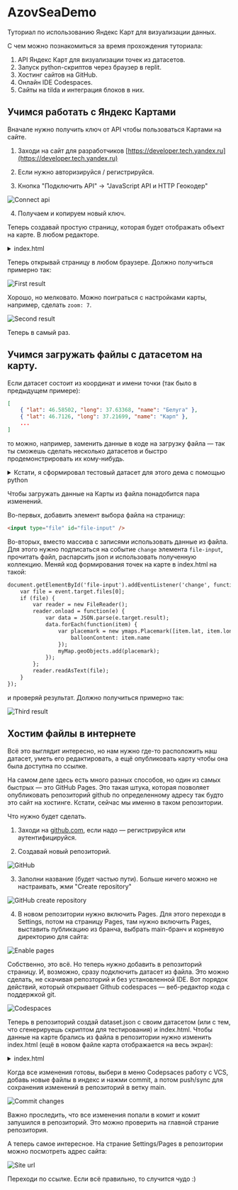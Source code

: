 # AzovSeaDemo

Туториал по использованию Яндекс Карт для визуализации данных.

С чем можно познакомиться за время прохождения туториала:
1. API Яндекс Карт для визуализации точек из датасетов.
2. Запуск python-скриптов через браузер в replit.
3. Хостинг сайтов на GitHub.
4. Онлайн IDE Codespaces.
5. Сайты на tilda и интеграция блоков в них.

## Учимся работать с Яндекс Картами

Вначале нужно получить ключ от API чтобы пользоваться Картами на сайте.

1. Заходи на сайт для разработчиков [https://developer.tech.yandex.ru](https://developer.tech.yandex.ru)

2. Если нужно авторизируйся / регистрируйся.

3.  Кнопка "Подключить API" -> "JavaScript API и HTTP Геокодер"

![Connect api](img/01_connect_api.png)

4. Получаем и копируем новый ключ.

Теперь создавай простую страницу, которая будет отображать объект на карте. В любом редакторе.

<details>
  <summary>index.html</summary>
  
  ```html
<!DOCTYPE html>
<html>
<head>
    <title>Отображение рыбы на карте</title>
    <script src="https://api-maps.yandex.ru/2.1/?apikey=ваш_api_ключ&lang=ru_RU" type="text/javascript"></script>
    <style>
        #map {
            width: 600px; 
            height: 400px; 
        }
    </style>
</head>
<body>
<div id="map"></div>
<script>
ymaps.ready(init);

function init() {
    var myMap = new ymaps.Map("map", {
        center: [46.36, 37.21], // Координаты центра карты
        zoom: 5
    });

    // Пример данных из датасета
    var data = [
        {"lat": 46.3625, "long": 37.1955, "name": "Карась"},
    ];

    // Для каждой точки рисуем с помощью API Placemark и ставим на карту
    data.forEach(function(item) {
        var placemark = new ymaps.Placemark([item.lat, item.long], {
            balloonContent: item.name
        });

        myMap.geoObjects.add(placemark);
    });
}
</script>
</body>
</html>
  ```
  
</details>

Теперь открывай страницу в любом браузере. Должно получиться примерно так:

![First result](img/02_first_result.png)

Хорошо, но мелковато. Можно поиграться с настройками карты, например, сделать `zoom: 7`.

![Second result](img/03_second_result.png)

Теперь в самый раз.

## Учимся загружать файлы с датасетом на карту.

Если датасет состоит из координат и имени точки (так было в предыдущем примере):

```json
[
    { "lat": 46.58502, "long": 37.63368, "name": "Белуга" },
    { "lat": 46.7126, "long": 37.21699, "name": "Карп" },
    ...
]
```

то можно, например, заменить данные в коде на загрузку файла — так ты сможешь сделать несколько датасетов и быстро продемонстрировать их кому-нибудь.

<details>
    <summary>Кстати, я сформировал тестовый датасет для этого дема с помощью python</summary>

```python
# Сгенерируем примерный датасет с координатами в районе Азовского моря и названиями рыб для 50-60 записей.

import random
import json

# Некоторые обитающие в Азовском море рыбы
fish_names = [
    "Карась", "Щука", "Судак", "Лещ", "Карп", "Плотва", "Окунь", "Сом", "Белуга", "Осетр",
    "Сельдь азовская", "Тюлька", "Камбала", "Морской черт", "Минога", "Севрюга"
]

# Координаты Азовского моря
lat_range = (45.5, 46.5)  # Широта
long_range = (35.5, 37.5)  # Долгота

dataset = [
    {
        "lat": round(random.uniform(*lat_range), 5),
        "long": round(random.uniform(*long_range), 5),
        "name": random.choice(fish_names)
    }
    for _ in range(55)  # Генерируем 55 записей
]

print(json.dumps(dataset, ensure_ascii=False, indent=4))
```

А ещё кто угодно может скопировать, изменить и запустить этот скрипт прямо в браузере с помощью [repl.it](https://replit.com/@VadimMartynov/AzovSeaDemo#main.py)
</details>



Чтобы загружать данные на Карты из файла понадобится пара изменений.

Во-первых, добавить элемент выбора файла на страницу:

```html
<input type="file" id="file-input" />
```

Во-вторых, вместо массива с записями использовать данные из файла. Для этого нужно подписаться на событие `change` элемента `file-input`, прочитать файл, распарсить json и использовать полученную коллекцию. Меняй код формирования точек на карте в index.html на такой:

```html
document.getElementById('file-input').addEventListener('change', function(event) {
    var file = event.target.files[0];
    if (file) {
        var reader = new FileReader();
        reader.onload = function(e) {
            var data = JSON.parse(e.target.result);
            data.forEach(function(item) {
                var placemark = new ymaps.Placemark([item.lat, item.long], {
                    balloonContent: item.name
                });
                myMap.geoObjects.add(placemark);
            });
        };
        reader.readAsText(file);
    }
});
```

и проверяй результат. Должно получиться примерно так:

![Third result](img/04_third_result.png)

## Хостим файлы в интернете

Всё это выглядит интересно, но нам нужно где-то расположить наш датасет, уметь его редактировать, а ещё опубликовать карту чтобы она была доступна по ссылке.

На самом деле здесь есть много разных способов, но один из самых быстрых — это GitHub Pages. Это такая штука, которая позволяет опубликовать репозиторий github по определенному адресу так будто это сайт на хостинге. Кстати, сейчас мы именно в таком репозитории.

Что нужно будет сделать.

1. Заходи на [github.com](github.com), если надо — регистрируйся или аутентифицируйся.

2. Создавай новый репозиторий.

![GitHub](img/05_github_main_page.png)

3. Заполни название (будет частью пути). Больше ничего можно не настраивать, жми "Create repository"

![GitHub create repository](img/06_github_create_repository.png)

4. В новом репозитории нужно включить Pages. Для этого переходи в Settings, потом на страницу Pages, там нужно включить Pages, выставить публикацию из бранча, выбрать main-бранч и корневую директорию для сайта:

![Enable pages](img/07_github_enable_pages.png)

Собственно, это всё. Но теперь нужно добавить в репозиторий страницу. И, возможно, сразу подключить датасет из файла. Это можно сделать, не скачивая репозторий и без установленной IDE. Вот порядок действий, который открывает Github codespaces — веб-редактор кода с поддержкой git.

![Codespaces](img/08_github_codespaces.png)

Теперь в репозиторий создай dataset.json с своим датасетом (или с тем, что сгенерируешь скриптом для тестирования) и index.html. Чтобы данные на карте брались из файла в репозитории нужно изменить index.html (ещё в новом файле карта отображается на весь экран):

<details>
    <summary>index.html</summary>

```html
<!DOCTYPE html>
<html>
<head>
    <title>Отображение данных на Яндекс.Картах</title>
    <script src="https://api-maps.yandex.ru/2.1/?apikey=809a3df5-be37-4e68-a55a-6e6e88269e10&lang=ru_RU" type="text/javascript"></script>
    <style>
        html, body {
            height: 100%;
            margin: 0;
            padding: 0;
        }
        #map {
            height: 100%;
            width: 100%;
        }
    </style>
</head>
<body>
<div id="map"></div>
<script>
ymaps.ready(init);

function init() {
    var myMap = new ymaps.Map("map", {
        center: [46.48678, 36.82593], // Центр карты
        zoom: 10
    });

    fetch('dataset.json')
        .then(response => response.json())
        .then(data => {
            data.forEach(item => {
                var placemark = new ymaps.Placemark([item.lat, item.long], {
                    balloonContent: item.name
                });
                myMap.geoObjects.add(placemark);
            });
        })
        .catch(error => console.log('Error loading the dataset:', error));
}
</script>
</body>
</html>

```
</details>

Когда все изменения готовы, выбери в меню Codepsaces работу с VCS, добавь новые файлы в индекс и нажми commit, а потом push/sync для сохранения изменений в репозиторий в ветку main. 

![Commit changes](img/09_github_commit_changes.png)

Важно проследить, что все изменения попали в комит и комит запушился в репозиторий. Это можно проверить на главной страние репозитория.

А теперь самое интересное. На страние Settings/Pages в репозитории можно посмотреть адрес сайта:

![Site url](img/10_github_pages_url.png)

 Переходи по ссылке. Если всё правильно, то случится чудо :)

 

